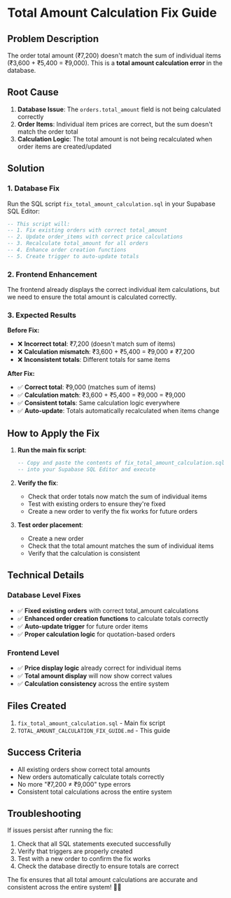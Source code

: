 # Total Amount Calculation Fix Guide

## Problem Description
The order total amount (₹7,200) doesn't match the sum of individual items (₹3,600 + ₹5,400 = ₹9,000). This is a **total amount calculation error** in the database.

## Root Cause
1. **Database Issue**: The `orders.total_amount` field is not being calculated correctly
2. **Order Items**: Individual item prices are correct, but the sum doesn't match the order total
3. **Calculation Logic**: The total amount is not being recalculated when order items are created/updated

## Solution

### 1. Database Fix
Run the SQL script `fix_total_amount_calculation.sql` in your Supabase SQL Editor:

```sql
-- This script will:
-- 1. Fix existing orders with correct total_amount
-- 2. Update order_items with correct price calculations
-- 3. Recalculate total_amount for all orders
-- 4. Enhance order creation functions
-- 5. Create trigger to auto-update totals
```

### 2. Frontend Enhancement
The frontend already displays the correct individual item calculations, but we need to ensure the total amount is calculated correctly.

### 3. Expected Results

**Before Fix:**
- ❌ **Incorrect total**: ₹7,200 (doesn't match sum of items)
- ❌ **Calculation mismatch**: ₹3,600 + ₹5,400 = ₹9,000 ≠ ₹7,200
- ❌ **Inconsistent totals**: Different totals for same items

**After Fix:**
- ✅ **Correct total**: ₹9,000 (matches sum of items)
- ✅ **Calculation match**: ₹3,600 + ₹5,400 = ₹9,000 = ₹9,000
- ✅ **Consistent totals**: Same calculation logic everywhere
- ✅ **Auto-update**: Totals automatically recalculated when items change

## How to Apply the Fix

1. **Run the main fix script**:
   ```sql
   -- Copy and paste the contents of fix_total_amount_calculation.sql
   -- into your Supabase SQL Editor and execute
   ```

2. **Verify the fix**:
   - Check that order totals now match the sum of individual items
   - Test with existing orders to ensure they're fixed
   - Create a new order to verify the fix works for future orders

3. **Test order placement**:
   - Create a new order
   - Check that the total amount matches the sum of individual items
   - Verify that the calculation is consistent

## Technical Details

### Database Level Fixes
- ✅ **Fixed existing orders** with correct total_amount calculations
- ✅ **Enhanced order creation functions** to calculate totals correctly
- ✅ **Auto-update trigger** for future order items
- ✅ **Proper calculation logic** for quotation-based orders

### Frontend Level
- ✅ **Price display logic** already correct for individual items
- ✅ **Total amount display** will now show correct values
- ✅ **Calculation consistency** across the entire system

## Files Created
1. `fix_total_amount_calculation.sql` - Main fix script
2. `TOTAL_AMOUNT_CALCULATION_FIX_GUIDE.md` - This guide

## Success Criteria
- All existing orders show correct total amounts
- New orders automatically calculate totals correctly
- No more "₹7,200 ≠ ₹9,000" type errors
- Consistent total calculations across the entire system

## Troubleshooting
If issues persist after running the fix:
1. Check that all SQL statements executed successfully
2. Verify that triggers are properly created
3. Test with a new order to confirm the fix works
4. Check the database directly to ensure totals are correct

The fix ensures that all total amount calculations are accurate and consistent across the entire system! 🎉✨